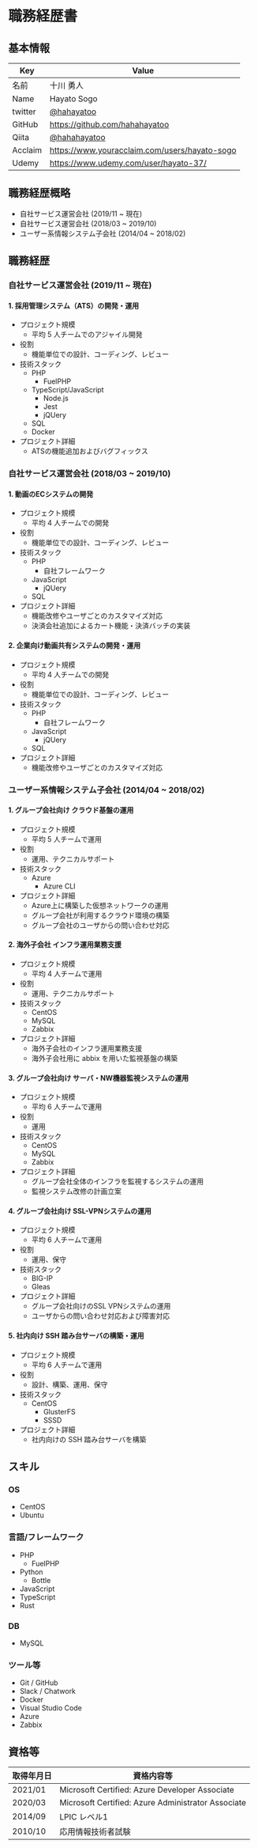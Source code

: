 # 職務経歴書

## 基本情報

| Key     | Value                                         |
| ------- | --------------------------------------------- |
| 名前    | 十川 勇人                                     |
| Name    | Hayato Sogo                                   |
| twitter | [@hahayatoo](https://twitter.com/hahayatoo)   |
| GitHub  | https://github.com/hahahayatoo                |
| Qiita   | [@hahahayatoo](https://qiita.com/hahahayatoo) |
| Acclaim | https://www.youracclaim.com/users/hayato-sogo |
| Udemy   | https://www.udemy.com/user/hayato-37/         |

## 職務経歴概略

* 自社サービス運営会社 (2019/11 ~ 現在)
* 自社サービス運営会社 (2018/03 ~ 2019/10)
* ユーザー系情報システム子会社 (2014/04 ~ 2018/02)

## 職務経歴

### 自社サービス運営会社 (2019/11 ~ 現在)

#### 1. 採用管理システム（ATS）の開発・運用

* プロジェクト規模
  * 平均 5 人チームでのアジャイル開発
* 役割
  * 機能単位での設計、コーディング、レビュー
* 技術スタック
  * PHP
    * FuelPHP
  * TypeScript/JavaScript
    * Node.js
    * Jest
    * jQUery
  * SQL
  * Docker
* プロジェクト詳細
  * ATSの機能追加およびバグフィックス

### 自社サービス運営会社 (2018/03 ~ 2019/10)

#### 1. 動画のECシステムの開発

* プロジェクト規模
  * 平均 4 人チームでの開発
* 役割
  * 機能単位での設計、コーディング、レビュー
* 技術スタック
  * PHP
    * 自社フレームワーク
  * JavaScript
    * jQUery
  * SQL
* プロジェクト詳細
  * 機能改修やユーザごとのカスタマイズ対応
  * 決済会社追加によるカート機能・決済バッチの実装

#### 2. 企業向け動画共有システムの開発・運用

* プロジェクト規模
  * 平均 4 人チームでの開発
* 役割
  * 機能単位での設計、コーディング、レビュー
* 技術スタック
  * PHP
    * 自社フレームワーク
  * JavaScript
    * jQUery
  * SQL
* プロジェクト詳細
  * 機能改修やユーザごとのカスタマイズ対応

### ユーザー系情報システム子会社 (2014/04 ~ 2018/02)

#### 1. グループ会社向け クラウド基盤の運用

* プロジェクト規模
  * 平均 5 人チームで運用
* 役割
  * 運用、テクニカルサポート
* 技術スタック
  * Azure
    * Azure CLI
* プロジェクト詳細
  * Azure上に構築した仮想ネットワークの運用
  * グループ会社が利用するクラウド環境の構築
  * グループ会社のユーザからの問い合わせ対応

#### 2. 海外子会社 インフラ運用業務支援

* プロジェクト規模
  * 平均 4 人チームで運用
* 役割
  * 運用、テクニカルサポート
* 技術スタック
  * CentOS
  * MySQL
  * Zabbix
* プロジェクト詳細
  * 海外子会社のインフラ運用業務支援
  * 海外子会社用に abbix を用いた監視基盤の構築

#### 3. グループ会社向け サーバ・NW機器監視システムの運用

* プロジェクト規模
  * 平均 6 人チームで運用
* 役割
  * 運用
* 技術スタック
  * CentOS
  * MySQL
  * Zabbix
* プロジェクト詳細
  * グループ会社全体のインフラを監視するシステムの運用
  * 監視システム改修の計画立案

#### 4. グループ会社向け SSL-VPNシステムの運用

* プロジェクト規模
  * 平均 6 人チームで運用
* 役割
  * 運用、保守
* 技術スタック
  * BIG-IP
  * Gleas
* プロジェクト詳細
  * グループ会社向けのSSL VPNシステムの運用
  * ユーザからの問い合わせ対応および障害対応

#### 5. 社内向け SSH 踏み台サーバの構築・運用

* プロジェクト規模
  * 平均 6 人チームで運用
* 役割
  * 設計、構築、運用、保守
* 技術スタック
  * CentOS
    * GlusterFS
    * SSSD
* プロジェクト詳細
  * 社内向けの SSH 踏み台サーバを構築

## スキル

### OS

* CentOS
* Ubuntu

### 言語/フレームワーク

* PHP
  * FuelPHP
* Python
  * Bottle
* JavaScript
* TypeScript
* Rust

### DB

* MySQL

### ツール等

* Git / GitHub
* Slack / Chatwork
* Docker
* Visual Studio Code
* Azure
* Zabbix

## 資格等

| 取得年月日 | 資格内容等                                         |
| ---------- | -------------------------------------------------- |
| 2021/01    | Microsoft Certified: Azure Developer Associate |
| 2020/03    | Microsoft Certified: Azure Administrator Associate |
| 2014/09    | LPIC レベル1                                       |
| 2010/10    | 応用情報技術者試験                                 |